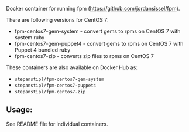 Docker container for running fpm (https://github.com/jordansissel/fpm).

There are following versions for CentOS 7:
- fpm-centos7-gem-system - convert gems to rpms on CentOS 7 with system ruby
- fpm-centos7-gem-puppet4 - convert gems to rpms on CentOS 7 with Puppet 4
  bundled ruby
- fpm-centos7-zip - converts zip files to rpms on CentOS 7

These containers are also available on Docker Hub as:
- `stepanstipl/fpm-centos7-gem-system`
- `stepanstipl/fpm-centos7-puppet4`
- `stepanstipl/fpm-centos7-zip`

Usage:
------
See README file for individual containers.
